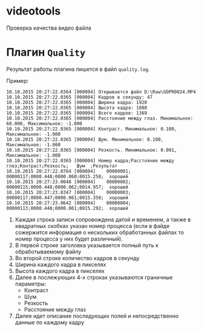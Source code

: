 videotools
==========

Проверка качества видео файла

Плагин `Quality`
================

Результат работы плагина пишется в файл `quality.log`.

Пример:

```
10.10.2015 20:27:22.0364 [000004] Открывается файл D:\Raw\GOPR0024.MP4
10.10.2015 20:27:22.0365 [000004] Кадров в секунду: 47
10.10.2015 20:27:22.0365 [000004] Ширина кадра: 1920
10.10.2015 20:27:22.0365 [000004] Высота кадра: 1080
10.10.2015 20:27:22.0365 [000004] Всего кадров: 1369
10.10.2015 20:27:22.0365 [000004] Расстояние между глаз. Минимальное: 60.000, Максимальное: -1.000
10.10.2015 20:27:22.0365 [000004] Контраст. Минимальное: 0.100, Максимальное: -1.000
10.10.2015 20:27:22.0365 [000004] Шум. Минимальное: 0.100, Максимальное: -1.000
10.10.2015 20:27:22.0365 [000004] Резкость. Минимальное: 0.001, Максимальное: -1.000
10.10.2015 20:27:22.0365 [000004] Номер кадра;Расстояние между глаз;Контраст;Резкость;   Шум  ;Результат
10.10.2015 20:27:22.0764 [000004]    00000001;             00000117;0000.448;0000.060;0015.258;  хороший
10.10.2015 20:27:23.0048 [000004]    00000002;             00000115;0000.448;0000.062;0014.957;  хороший
10.10.2015 20:27:23.0347 [000004]    00000003;             00000117;0000.447;0000.061;0015.350;  хороший
10.10.2015 20:27:23.0642 [000004]    00000004;             00000113;0000.448;0000.061;0015.292;  хороший
```

1.	Каждая строка записи сопровождена датой и временем, а также в квадратных скобках указан номер процесса (если в файде сожержится информация о нескольких обработанных файлах то номер процесса у них будет различный).
2.	В первой строке заголовка указывается полный путь к обработываемому файлу
3.	Во второй строке количество кадров в секунду
4.	Ширина каждого кадра в пикселях
5.	Высота каждого кадра в пикселях
6.	Далее в послежующих 4-х строках указываются граничные параметры:
	-	Контраст
	-	Шум
	-	Резкость
	-	Расстояние между глаз
7.	Далее идет описание последующих полей и непосредственно данные по каждому кадру
